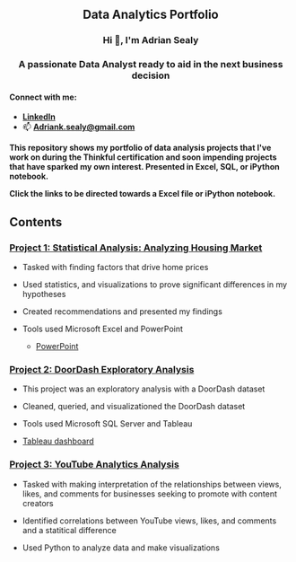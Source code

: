<h2 align ="center"> Data Analytics Portfolio</h2>

<h3 align="center">Hi 👋, I'm Adrian Sealy</h3>
<h3 align="center">A passionate Data Analyst ready to aid in the next business decision</h3>



<h4 align="left">Connect with me:</h4>

- **[LinkedIn](https://www.linkedin.com/in/adriansealy/)**
- :mailbox:  **Adriank.sealy@gmail.com**



**This repository shows my portfolio of data analysis projects that I've work on during the Thinkful certification and soon impending projects that have sparked my own interest. Presented in Excel, SQL, or iPython notebook.**

**Click the links to be directed towards a Excel file or iPython notebook.**

## Contents 

### [Project 1: Statistical Analysis: Analyzing Housing Market](https://github.com/AdrianKSealy/ProjectPortfolio/blob/main/Housing%20Data%20Project.xlsx)

*  Tasked with finding factors that drive home prices

*  Used statistics, and visualizations to prove significant differences in my hypotheses

*  Created recommendations and presented my findings

*  Tools used Microsoft Excel and PowerPoint
   * [PowerPoint](https://github.com/AdrianKSealy/ProjectPortfolio/blob/main/Investment%20for%20mortgage-back%20securities.pptx.pdf)

### [Project 2: DoorDash Exploratory Analysis  ](https://github.com/AdrianKSealy/ProjectPortfolio/blob/main/DoorDashQuery.sql)

* This project was an exploratory analysis with a DoorDash dataset 

* Cleaned, queried, and visualizationed the DoorDash dataset

* Tools used Microsoft SQL Server and Tableau

* [Tableau dashboard](https://public.tableau.com/app/profile/adrian.sealy/viz/DoorDashSalesOverview/DoorDashSalesOverview?publish=yes)

### [Project 3: YouTube Analytics Analysis ](https://github.com/AdrianKSealy/ProjectPortfolio/blob/main/Youtube%20Advertising%20Project%20.ipynb)

* Tasked with making interpretation of the relationships between views, likes, and comments for businesses seeking to promote with content creators

* Identified correlations between YouTube views, likes, and comments and a statitical difference

* Used Python to analyze data and make visualizations

